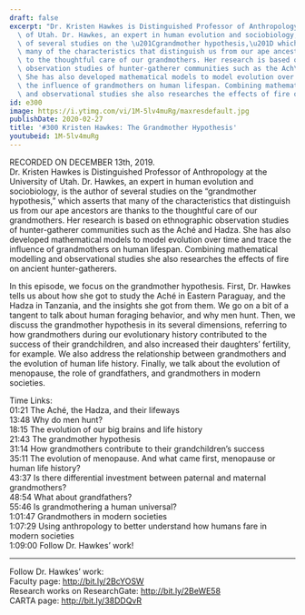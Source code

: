 ```yaml
---
draft: false
excerpt: "Dr. Kristen Hawkes is Distinguished Professor of Anthropology at the University\
  \ of Utah. Dr. Hawkes, an expert in human evolution and sociobiology, is the author\
  \ of several studies on the \u201Cgrandmother hypothesis,\u201D which asserts that\
  \ many of the characteristics that distinguish us from our ape ancestors are thanks\
  \ to the thoughtful care of our grandmothers. Her research is based on ethnographic\
  \ observation studies of hunter-gatherer communities such as the Ach\xE9 and Hadza.\
  \ She has also developed mathematical models to model evolution over time and trace\
  \ the influence of grandmothers on human lifespan. Combining mathematical modelling\
  \ and observational studies she also researches the effects of fire on ancient hunter-gatherers."
id: e300
image: https://i.ytimg.com/vi/1M-5lv4muRg/maxresdefault.jpg
publishDate: 2020-02-27
title: '#300 Kristen Hawkes: The Grandmother Hypothesis'
youtubeid: 1M-5lv4muRg
---
```

RECORDED ON DECEMBER 13th, 2019.  
Dr. Kristen Hawkes is Distinguished Professor of Anthropology at the University of Utah. Dr. Hawkes, an expert in human evolution and sociobiology, is the author of several studies on the “grandmother hypothesis,” which asserts that many of the characteristics that distinguish us from our ape ancestors are thanks to the thoughtful care of our grandmothers. Her research is based on ethnographic observation studies of hunter-gatherer communities such as the Aché and Hadza. She has also developed mathematical models to model evolution over time and trace the influence of grandmothers on human lifespan. Combining mathematical modelling and observational studies she also researches the effects of fire on ancient hunter-gatherers.

In this episode, we focus on the grandmother hypothesis. First, Dr. Hawkes tells us about how she got to study the Aché in Eastern Paraguay, and the Hadza in Tanzania, and the insights she got from them. We go on a bit of a tangent to talk about human foraging behavior, and why men hunt. Then, we discuss the grandmother hypothesis in its several dimensions, referring to how grandmothers during our evolutionary history contributed to the success of their grandchildren, and also increased their daughters’ fertility, for example. We also address the relationship between grandmothers and the evolution of human life history. Finally, we talk about the evolution of menopause, the role of grandfathers, and grandmothers in modern societies.



Time Links:  
01:21  The Aché, the Hadza, and their lifeways   
13:48  Why do men hunt?  
18:15  The evolution of our big brains and life history   
21:43  The grandmother hypothesis  
31:14  How grandmothers contribute to their grandchildren’s success  
35:11  The evolution of menopause. And what came first, menopause or human life history?  
43:37  Is there differential investment between paternal and maternal grandmothers?  
48:54  What about grandfathers?  
55:46  Is grandmothering a human universal?  
1:01:47  Grandmothers in modern societies  
1:07:29  Using anthropology to better understand how humans fare in modern societies  
1:09:00  Follow Dr. Hawkes’ work!

---

Follow Dr. Hawkes’ work:  
Faculty page: http://bit.ly/2BcYOSW  
Research works on ResearchGate: http://bit.ly/2BeWE58  
CARTA page: http://bit.ly/38DDQvR
